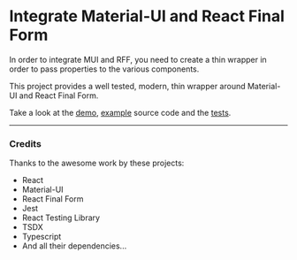 # Integrate Material-UI and React Final Form

In order to integrate MUI and RFF, you need to create a thin wrapper in order to pass properties to the various components.

This project provides a well tested, modern, thin wrapper around Material-UI and React Final Form.

Take a look at the [demo](https://lookfirst.github.io/mui-rff/), [example](https://github.com/lookfirst/mui-rff-demo/tree/master/example) source code and the [tests](https://github.com/lookfirst/mui-rff-demo/tree/master/test).

---
### Credits

Thanks to the awesome work by these projects:

* React
* Material-UI
* React Final Form
* Jest
* React Testing Library
* TSDX
* Typescript
* And all their dependencies...
